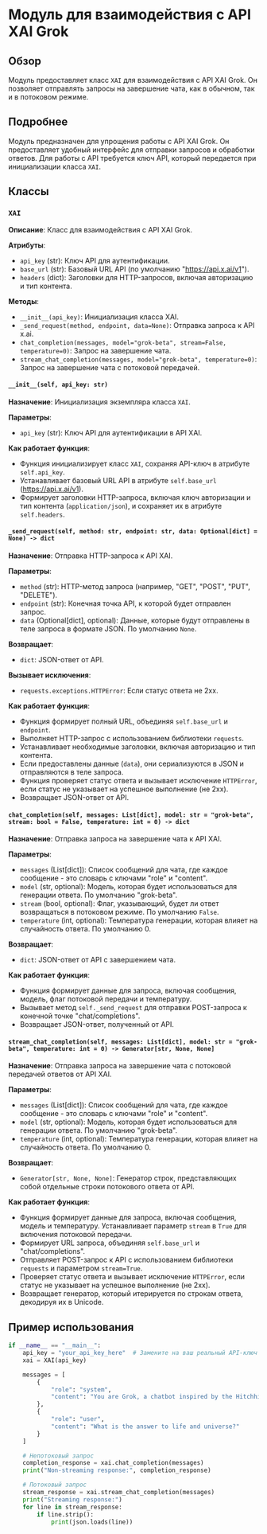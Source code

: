 # Модуль для взаимодействия с API XAI Grok

## Обзор

Модуль предоставляет класс `XAI` для взаимодействия с API XAI Grok. Он позволяет отправлять запросы на завершение чата, как в обычном, так и в потоковом режиме.

## Подробнее

Модуль предназначен для упрощения работы с API XAI Grok. Он предоставляет удобный интерфейс для отправки запросов и обработки ответов. Для работы с API требуется ключ API, который передается при инициализации класса `XAI`.

## Классы

### `XAI`

**Описание**: Класс для взаимодействия с API XAI Grok.

**Атрибуты**:

- `api_key` (str): Ключ API для аутентификации.
- `base_url` (str): Базовый URL API (по умолчанию "https://api.x.ai/v1").
- `headers` (dict): Заголовки для HTTP-запросов, включая авторизацию и тип контента.

**Методы**:

- `__init__(api_key)`: Инициализация класса XAI.
- `_send_request(method, endpoint, data=None)`: Отправка запроса к API x.ai.
- `chat_completion(messages, model="grok-beta", stream=False, temperature=0)`: Запрос на завершение чата.
- `stream_chat_completion(messages, model="grok-beta", temperature=0)`: Запрос на завершение чата с потоковой передачей.

#### `__init__(self, api_key: str)`

**Назначение**: Инициализация экземпляра класса `XAI`.

**Параметры**:

- `api_key` (str): Ключ API для аутентификации в API XAI.

**Как работает функция**:

- Функция инициализирует класс `XAI`, сохраняя API-ключ в атрибуте `self.api_key`.
- Устанавливает базовый URL API в атрибуте `self.base_url` (https://api.x.ai/v1).
- Формирует заголовки HTTP-запроса, включая ключ авторизации и тип контента (`application/json`), и сохраняет их в атрибуте `self.headers`.

#### `_send_request(self, method: str, endpoint: str, data: Optional[dict] = None) -> dict`

**Назначение**: Отправка HTTP-запроса к API XAI.

**Параметры**:

- `method` (str): HTTP-метод запроса (например, "GET", "POST", "PUT", "DELETE").
- `endpoint` (str): Конечная точка API, к которой будет отправлен запрос.
- `data` (Optional[dict], optional): Данные, которые будут отправлены в теле запроса в формате JSON. По умолчанию `None`.

**Возвращает**:

- `dict`: JSON-ответ от API.

**Вызывает исключения**:

- `requests.exceptions.HTTPError`: Если статус ответа не 2xx.

**Как работает функция**:

- Функция формирует полный URL, объединяя `self.base_url` и `endpoint`.
- Выполняет HTTP-запрос с использованием библиотеки `requests`.
- Устанавливает необходимые заголовки, включая авторизацию и тип контента.
- Если предоставлены данные (`data`), они сериализуются в JSON и отправляются в теле запроса.
- Функция проверяет статус ответа и вызывает исключение `HTTPError`, если статус не указывает на успешное выполнение (не 2xx).
- Возвращает JSON-ответ от API.

#### `chat_completion(self, messages: List[dict], model: str = "grok-beta", stream: bool = False, temperature: int = 0) -> dict`

**Назначение**: Отправка запроса на завершение чата к API XAI.

**Параметры**:

- `messages` (List[dict]): Список сообщений для чата, где каждое сообщение - это словарь с ключами "role" и "content".
- `model` (str, optional): Модель, которая будет использоваться для генерации ответа. По умолчанию "grok-beta".
- `stream` (bool, optional): Флаг, указывающий, будет ли ответ возвращаться в потоковом режиме. По умолчанию `False`.
- `temperature` (int, optional): Температура генерации, которая влияет на случайность ответа. По умолчанию 0.

**Возвращает**:

- `dict`: JSON-ответ от API с завершением чата.

**Как работает функция**:

- Функция формирует данные для запроса, включая сообщения, модель, флаг потоковой передачи и температуру.
- Вызывает метод `self._send_request` для отправки POST-запроса к конечной точке "chat/completions".
- Возвращает JSON-ответ, полученный от API.

#### `stream_chat_completion(self, messages: List[dict], model: str = "grok-beta", temperature: int = 0) -> Generator[str, None, None]`

**Назначение**: Отправка запроса на завершение чата с потоковой передачей ответов от API XAI.

**Параметры**:

- `messages` (List[dict]): Список сообщений для чата, где каждое сообщение - это словарь с ключами "role" и "content".
- `model` (str, optional): Модель, которая будет использоваться для генерации ответа. По умолчанию "grok-beta".
- `temperature` (int, optional): Температура генерации, которая влияет на случайность ответа. По умолчанию 0.

**Возвращает**:

- `Generator[str, None, None]`: Генератор строк, представляющих собой отдельные строки потокового ответа от API.

**Как работает функция**:

- Функция формирует данные для запроса, включая сообщения, модель и температуру. Устанавливает параметр `stream` в `True` для включения потоковой передачи.
- Формирует URL запроса, объединяя `self.base_url` и "chat/completions".
- Отправляет POST-запрос к API с использованием библиотеки `requests` и параметром `stream=True`.
- Проверяет статус ответа и вызывает исключение `HTTPError`, если статус не указывает на успешное выполнение (не 2xx).
- Возвращает генератор, который итерируется по строкам ответа, декодируя их в Unicode.

## Пример использования

```python
if __name__ == "__main__":
    api_key = "your_api_key_here"  # Замените на ваш реальный API-ключ
    xai = XAI(api_key)

    messages = [
        {
            "role": "system",
            "content": "You are Grok, a chatbot inspired by the Hitchhikers Guide to the Galaxy."
        },
        {
            "role": "user",
            "content": "What is the answer to life and universe?"
        }
    ]

    # Непотоковый запрос
    completion_response = xai.chat_completion(messages)
    print("Non-streaming response:", completion_response)

    # Потоковый запрос
    stream_response = xai.stream_chat_completion(messages)
    print("Streaming response:")
    for line in stream_response:
        if line.strip():
            print(json.loads(line))
```
